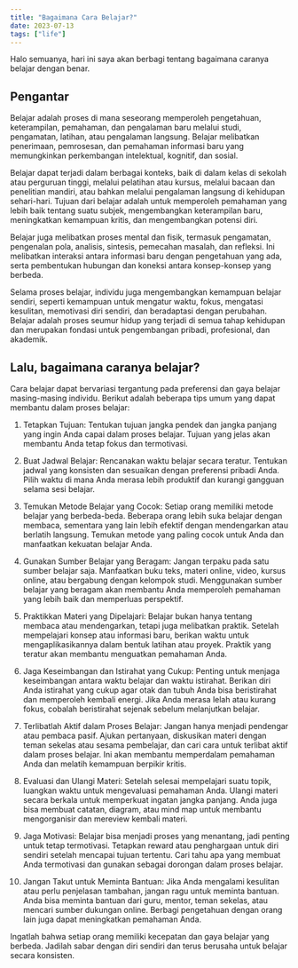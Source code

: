 ```yaml
---
title: "Bagaimana Cara Belajar?"
date: 2023-07-13
tags: ["life"]
---
```


Halo semuanya, hari ini saya akan berbagi tentang bagaimana caranya belajar dengan benar.

## Pengantar

Belajar adalah proses di mana seseorang memperoleh pengetahuan, keterampilan, pemahaman, dan pengalaman baru melalui studi, pengamatan, latihan, atau pengalaman langsung. Belajar melibatkan penerimaan, pemrosesan, dan pemahaman informasi baru yang memungkinkan perkembangan intelektual, kognitif, dan sosial.

Belajar dapat terjadi dalam berbagai konteks, baik di dalam kelas di sekolah atau perguruan tinggi, melalui pelatihan atau kursus, melalui bacaan dan penelitian mandiri, atau bahkan melalui pengalaman langsung di kehidupan sehari-hari. Tujuan dari belajar adalah untuk memperoleh pemahaman yang lebih baik tentang suatu subjek, mengembangkan keterampilan baru, meningkatkan kemampuan kritis, dan mengembangkan potensi diri.

Belajar juga melibatkan proses mental dan fisik, termasuk pengamatan, pengenalan pola, analisis, sintesis, pemecahan masalah, dan refleksi. Ini melibatkan interaksi antara informasi baru dengan pengetahuan yang ada, serta pembentukan hubungan dan koneksi antara konsep-konsep yang berbeda.

Selama proses belajar, individu juga mengembangkan kemampuan belajar sendiri, seperti kemampuan untuk mengatur waktu, fokus, mengatasi kesulitan, memotivasi diri sendiri, dan beradaptasi dengan perubahan. Belajar adalah proses seumur hidup yang terjadi di semua tahap kehidupan dan merupakan fondasi untuk pengembangan pribadi, profesional, dan akademik.

## Lalu, bagaimana caranya belajar?

Cara belajar dapat bervariasi tergantung pada preferensi dan gaya belajar masing-masing individu. Berikut adalah beberapa tips umum yang dapat membantu dalam proses belajar:

1. Tetapkan Tujuan: Tentukan tujuan jangka pendek dan jangka panjang yang ingin Anda capai dalam proses belajar. Tujuan yang jelas akan membantu Anda tetap fokus dan termotivasi.

2. Buat Jadwal Belajar: Rencanakan waktu belajar secara teratur. Tentukan jadwal yang konsisten dan sesuaikan dengan preferensi pribadi Anda. Pilih waktu di mana Anda merasa lebih produktif dan kurangi gangguan selama sesi belajar.

3. Temukan Metode Belajar yang Cocok: Setiap orang memiliki metode belajar yang berbeda-beda. Beberapa orang lebih suka belajar dengan membaca, sementara yang lain lebih efektif dengan mendengarkan atau berlatih langsung. Temukan metode yang paling cocok untuk Anda dan manfaatkan kekuatan belajar Anda.

4. Gunakan Sumber Belajar yang Beragam: Jangan terpaku pada satu sumber belajar saja. Manfaatkan buku teks, materi online, video, kursus online, atau bergabung dengan kelompok studi. Menggunakan sumber belajar yang beragam akan membantu Anda memperoleh pemahaman yang lebih baik dan memperluas perspektif.

5. Praktikkan Materi yang Dipelajari: Belajar bukan hanya tentang membaca atau mendengarkan, tetapi juga melibatkan praktik. Setelah mempelajari konsep atau informasi baru, berikan waktu untuk mengaplikasikannya dalam bentuk latihan atau proyek. Praktik yang teratur akan membantu menguatkan pemahaman Anda.

6. Jaga Keseimbangan dan Istirahat yang Cukup: Penting untuk menjaga keseimbangan antara waktu belajar dan waktu istirahat. Berikan diri Anda istirahat yang cukup agar otak dan tubuh Anda bisa beristirahat dan memperoleh kembali energi. Jika Anda merasa lelah atau kurang fokus, cobalah beristirahat sejenak sebelum melanjutkan belajar.

7. Terlibatlah Aktif dalam Proses Belajar: Jangan hanya menjadi pendengar atau pembaca pasif. Ajukan pertanyaan, diskusikan materi dengan teman sekelas atau sesama pembelajar, dan cari cara untuk terlibat aktif dalam proses belajar. Ini akan membantu memperdalam pemahaman Anda dan melatih kemampuan berpikir kritis.

8. Evaluasi dan Ulangi Materi: Setelah selesai mempelajari suatu topik, luangkan waktu untuk mengevaluasi pemahaman Anda. Ulangi materi secara berkala untuk memperkuat ingatan jangka panjang. Anda juga bisa membuat catatan, diagram, atau mind map untuk membantu mengorganisir dan mereview kembali materi.

9. Jaga Motivasi: Belajar bisa menjadi proses yang menantang, jadi penting untuk tetap termotivasi. Tetapkan reward atau penghargaan untuk diri sendiri setelah mencapai tujuan tertentu. Cari tahu apa yang membuat Anda termotivasi dan gunakan sebagai dorongan dalam proses belajar.

10. Jangan Takut untuk Meminta Bantuan: Jika Anda mengalami kesulitan atau perlu penjelasan tambahan, jangan ragu untuk meminta bantuan. Anda bisa meminta bantuan dari guru, mentor, teman sekelas, atau mencari sumber dukungan online. Berbagi pengetahuan dengan orang lain juga dapat meningkatkan pemahaman Anda.

Ingatlah bahwa setiap orang memiliki kecepatan dan gaya belajar yang berbeda. Jadilah sabar dengan diri sendiri dan terus berusaha untuk belajar secara konsisten.
